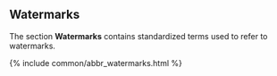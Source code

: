 ## Watermarks  

The section **Watermarks** contains standardized terms used to refer to watermarks.

{% include common/abbr_watermarks.html %}